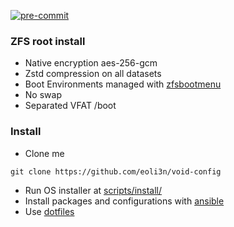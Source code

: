 [![pre-commit](https://img.shields.io/badge/pre--commit-enabled-brightgreen?logo=pre-commit&logoColor=white)](https://github.com/pre-commit/pre-commit)

### ZFS root install

- Native encryption aes-256-gcm
- Zstd compression on all datasets
- Boot Environments managed with [zfsbootmenu](https://github.com/zdykstra/zfsbootmenu)
- No swap
- Separated VFAT /boot

### Install

- Clone me
```
git clone https://github.com/eoli3n/void-config
```
- Run OS installer at [scripts/install/](scripts/install/)
- Install packages and configurations with [ansible](ansible/)
- Use [dotfiles](https://github.com/eoli3n/dotfiles)
